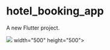 # hotel_booking_app

A new Flutter project.


 
<div>
<img src="https://github.com/e-khalifa/Apeiron-HotelBookingApp/assets/images/hotel.jpg"> width="500" height="500">
<div>
